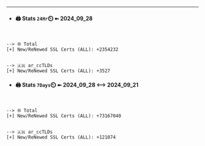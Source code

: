 

---
- #### 🖨️ **Stats** `24Hr`⏲️ ➼ 2024_09_28
```console


--> 🌐 Total
[+] New/ReNewed SSL Certs (ALL): +2354232


--> 🇦🇷 ar_ccTLDs
[+] New/ReNewed SSL Certs (ALL): +3527

```

- #### 🖨️ **Stats** `7Days`⏲️ ➼ 2024_09_28 <--> 2024_09_21
```console


--> 🌐 Total
[+] New/ReNewed SSL Certs (ALL): +73167040


--> 🇦🇷 ar_ccTLDs
[+] New/ReNewed SSL Certs (ALL): +121074

```


